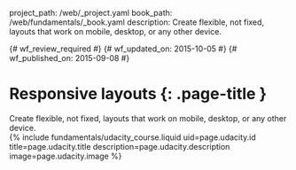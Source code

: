project_path: /web/_project.yaml
book_path: /web/fundamentals/_book.yaml
description: Create flexible, not fixed, layouts that work on mobile, desktop, or any other device.

{# wf_review_required #}
{# wf_updated_on: 2015-10-05 #}
{# wf_published_on: 2015-09-08 #}

# Responsive layouts {: .page-title }

<div class="mdl-grid">
  <div class="mdl-cell mdl-cell--6-col">
    Create flexible, not fixed, layouts that work on mobile, desktop, or any other device.

  </div>
  {% include fundamentals/udacity_course.liquid uid=page.udacity.id title=page.udacity.title description=page.udacity.description image=page.udacity.image %}
</div>
